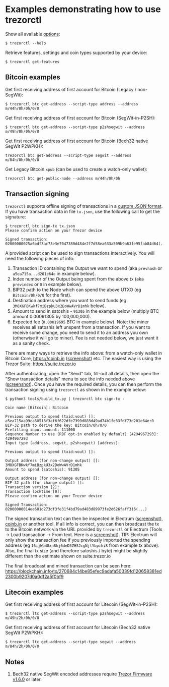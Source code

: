 # Examples demonstrating how to use trezorctl

Show all available [options](OPTIONS.md):

```
$ trezorctl --help
```

Retrieve features, settings and coin types supported by your device:

```
$ trezorctl get-features
```

## Bitcoin examples

Get first receiving address of first account for Bitcoin (Legacy /
non-SegWit):

```
$ trezorctl btc get-address --script-type address --address m/44h/0h/0h/0/0
```

Get first receiving address of first account for Bitcoin
(SegWit-in-P2SH):

```
$ trezorctl btc get-address --script-type p2shsegwit --address m/49h/0h/0h/0/0
```

Get first receiving address of first account for Bitcoin (Bech32 native
SegWit P2WPKH):

```
trezorctl btc get-address --script-type segwit --address m/84h/0h/0h/0/0
```

Get Legacy Bitcoin `xpub` (can be used to create a watch-only wallet):

```
trezorctl btc get-public-node --address m/44h/0h/0h
```

## Transaction signing

`trezorctl` supports offline signing of transactions in a [custom JSON
format](transaction-format.md). If you have transaction data in file
`tx.json`, use the following call to get the signature:

```
$ trezorctl btc sign-tx tx.json
Please confirm action on your Trezor device

Signed transaction:
02000000025a6bdf3ac73e3e7047380d484e2f7d58ea633a509b9a63fe95fab84d64(...)
```

A provided script can be used to sign transactions interactively. You
will need the following pieces of info:

1)  Transaction ID containing the Output we want to spend (aka
    `prevhash` or `a5ea715a...d201e64e` in example below).
2)  Index number of the Output being spent from the above tx (aka
    `previndex` or `0` in example below).
3)  BIP32 path to the Node which can spend the above UTXO (eg
    `Bitcoin/0h/0/0` for the first).
4)  Destination address where you want to send funds (eg
    `3M8XGFBKwkf7miBzpkU3x2DoWwAVrD1mhk` below).
5)  Amount to send in satoshis - `91305` in the example below (multiply
    BTC amount 0.00091305 by 100,000,000).
6)  Expected fee (`0.00019695` BTC in example below). Note: the miner
    receives all satoshis left unspent from a transaction. If you want
    to receive some change, you need to send it to an address you own
    (otherwise it will go to miner). Fee is not needed below, we just
    want it as a sanity check.

There are many ways to retrieve the info above: from a watch-only wallet
in Bitcoin Core, <https://coinb.in> ([screenshot](sign_tx-coinb.in.png))
etc. The easiest way is using the Trezor Suite:
<https://suite.trezor.io>

After authenticating, open the \"Send\" tab, fill-out all details, then
open the \"Show transaction details\" menu to see the info needed above
([screenshot](sign_tx-trezor.io.png)). Once you have the required
details, you can then perform the transaction signing using `trezorctl`
as shown in the example below:

```
$ python3 tools/build_tx.py | trezorctl btc sign-tx -

Coin name [Bitcoin]: Bitcoin

Previous output to spend (txid:vout) []: a5ea715aa99ca30516f3af6f622dfe7399d883d49ad74b1fe33fdf73d201e64e:0
BIP-32 path to derive the key: Bitcoin/0h/0/0
Prefilling input amount: 111000
Sequence Number to use (RBF opt-in enabled by default) [4294967293]: 4294967293
Input type (address, segwit, p2shsegwit) [address]:

Previous output to spend (txid:vout) []:

Output address (for non-change output) []: 3M8XGFBKwkf7miBzpkU3x2DoWwAVrD1mhk
Amount to spend (satoshis): 91305

Output address (for non-change output) []:
BIP-32 path (for change output) []:
Transaction version [2]:
Transaction locktime [0]:
Please confirm action on your Trezor device

Signed Transaction:
02000000014ee601d273df3fe31f4bd79ad483d89973fe2d626faff316(...)
```

The signed transaction text can then be inspected in Electrum
([screenshot](sign_tx-electrum2.png)),
[coinb.in](https://coinb.in/?verify=01000000014ee601d273df3fe31f4bd79ad483d89973fe2d626faff31605a39ca95a71eaa5000000006a47304402206386a0ad0f0b196d375a0805eee2aebe4644032c2998aaf00e43ce68a293986702202ad25964844657e10130f81201b7d87eb8047cf0c09dfdcbbe68a1a732e80ded012103b375a0dd50c8dbc4a6156a55e31274ee0537191e1bc824a09278a220fafba2dbffffffff01a96401000000000017a914d53d47ccd1579b93c284e9caf3c81f3f417871698700000000#verify)
or another tool. If all info is correct, you can then broadcast the tx
to the Bitcoin network via the URL provided by `trezorctl` or Electrum
(Tools → Load transaction → From text. Here is a
[screenshot](sign_tx-electrum1.png)). TIP: Electrum will only show the
transaction fee if you previously imported the spending address (eg
`16ijWp48xn8hj6deD5ZHSJcgNjtYbpiki8` from example tx above). Also, the
final tx size (and therefore satoshis / byte) might be slightly
different than the estimate shown on suite.trezor.io

The final broadcast and mined transaction can be seen here:
<https://blockchain.info/tx/270684c14be85efec9adafa50339fd120658381ed2300b9207d0a0df2a5f0bf9>

## Litecoin examples

Get first receiving address of first account for Litecoin
(SegWit-in-P2SH):

```
$ trezorctl ltc get-address --script-type p2shsegwit --address m/49h/2h/0h/0/0
```

Get first receiving address of first account for Litecoin (Bech32 native
SegWit P2WPKH):

```
$ trezorctl ltc get-address --script-type segwit --address m/84h/2h/0h/0/0
```

## Notes

1.  Bech32 native SegWit encoded addresses require [Trezor Firmware
    v1.6.0](https://github.com/trezor/trezor-mcu/releases) or later.
